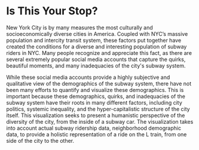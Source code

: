# Is This Your Stop?
New York City is by many measures the most culturally and socioeconomically diverse cities in America. Coupled with NYC’s massive population and intercity transit system, these factors put together have created the conditions for a diverse and interesting population of subway riders in NYC. Many people recognize and appreciate this fact, as there are several extremely popular social media accounts that capture the quirks, beautiful moments, and many inadequacies of the city's subway system.

While these social media accounts provide a highly subjective and qualitative view of the demographics of the subway system, there have not been many efforts to quantify and visualize these demographics. This is important because these demographics, quirks, and inadequacies of the subway system have their roots in many different factors, including city politics, systemic inequality, and the hyper-capitalistic structure of the city itself. This visualization seeks to present a humanistic perspective of the diversity of the city, from the inside of a subway car. The visualization takes into account actual subway ridership data, neighborhood demographic data, to provide a holistic representation of a ride on the L train, from one side of the city to the other.
